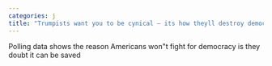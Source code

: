 ```yaml
---
categories: j
title: "Trumpists want you to be cynical — its how theyll destroy democracy"
---
```

Polling data shows the reason Americans won"t fight for democracy is they doubt it can be saved